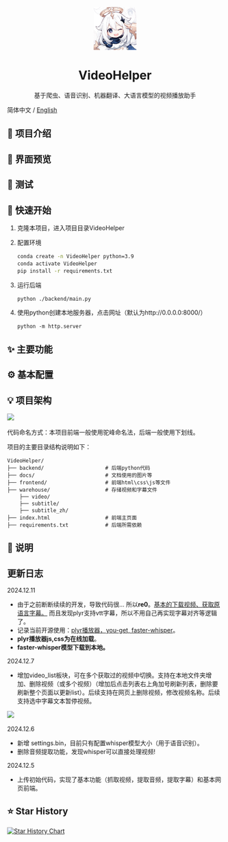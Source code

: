 <div align="center">
  <img src="./docs/images/logo.jpeg"alt="VideoCaptioner Logo" width="100">
  <h1>VideoHelper</h1>
  <p>基于爬虫、语音识别、机器翻译、大语言模型的视频播放助手</p>
</div>

  简体中文 / [English](./docs/Readme_EN.md)

## 📖 项目介绍



## 📸 界面预览



## 🧪 测试



## 🚀 快速开始

1. 克隆本项目，进入项目目录VideoHelper

2. 配置环境

   ``` bash
   conda create -n VideoHelper python=3.9
   conda activate VideoHelper
   pip install -r requirements.txt
   ```

3. 运行后端

   ```bash
   python ./backend/main.py
   ```

4. 使用python创建本地服务器，点击网址（默认为http://0.0.0.0:8000/）

   ```
   python -m http.server
   ```



## ✨ 主要功能



## ⚙️ 基本配置



## 💡 项目架构

![](https://gitee.com/myclms/pictures/raw/master/image-20241211213714929.png)

代码命名方式：本项目前端一般使用驼峰命名法，后端一般使用下划线。

项目的主要目录结构说明如下：

```
VideoHelper/
├── backend/                    # 后端python代码
├── docs/                    	# 文档使用的图片等
├── frontend/					# 前端html\css\js等文件
├── warehouse/					# 存储视频和字幕文件
	├── video/
	├── subtitle/
	├── subtitle_zh/
├── index.html					# 前端主页面
├── requirements.txt			# 后端所需依赖
```

## 📝 说明



## 更新日志

2024.12.11

- 由于之前断断续续的开发，导致代码很... 所以**re0**。<u>基本的下载视频、获取原语言字幕。</u> 而且发现plyr支持vtt字幕，所以不用自己再实现字幕对齐等逻辑了。
- 记录当前开源使用：<u>plyr播放器，you-get, faster-whisper</u>。
- **plyr播放器js,css为在线加载**。
- **faster-whisper模型下载到本地。**

2024.12.7

- 增加video_list板块，可在多个获取过的视频中切换。支持在本地文件夹增加、删除视频（或多个视频）（增加后点击列表右上角加号刷新列表，删除要刷新整个页面以更新list）。后续支持在网页上删除视频，修改视频名称。后续支持选中字幕文本暂停视频。

![](https://gitee.com/myclms/pictures/raw/master/image-20241207225317666.png)

2024.12.6

- 新增 settings.bin，目前只有配置whisper模型大小（用于语音识别）。
- 删除音频提取功能，发现whisper可以直接处理视频!

2024.12.5

- 上传初始代码，实现了基本功能（抓取视频，提取音频，提取字幕）和基本网页前端。

## ⭐ Star History

[![Star History Chart](https://api.star-history.com/svg?repos=myclms/VideoHelper&type=Date)](https://star-history.com/#myclms/VideoHelper&Date)